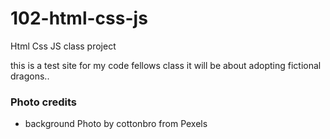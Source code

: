 # 102-html-css-js
Html Css JS class project

this is a test site for my code fellows class
it will be about adopting fictional dragons..

### Photo credits

- background Photo by cottonbro from Pexels
